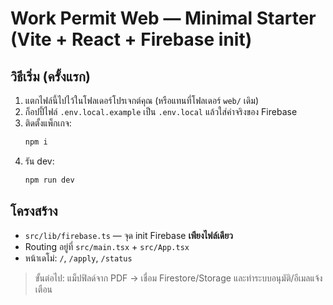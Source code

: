 # Work Permit Web — Minimal Starter (Vite + React + Firebase init)

## วิธีเริ่ม (ครั้งแรก)
1) แตกไฟล์นี้ไปไว้ในโฟลเดอร์โปรเจกต์คุณ (หรือแทนที่โฟลเดอร์ `web/` เดิม)
2) ก็อปปี้ไฟล์ `.env.local.example` เป็น `.env.local` แล้วใส่ค่าจริงของ Firebase
3) ติดตั้งแพ็กเกจ:
   ```bash
   npm i
   ```
4) รัน dev:
   ```bash
   npm run dev
   ```

## โครงสร้าง
- `src/lib/firebase.ts` — จุด init Firebase **เพียงไฟล์เดียว**
- Routing อยู่ที่ `src/main.tsx` + `src/App.tsx`
- หน้าเดโม่: `/`, `/apply`, `/status`

> ขั้นต่อไป: แม็ปฟิลด์จาก PDF → เชื่อม Firestore/Storage และทำระบบอนุมัติ/อีเมลแจ้งเตือน